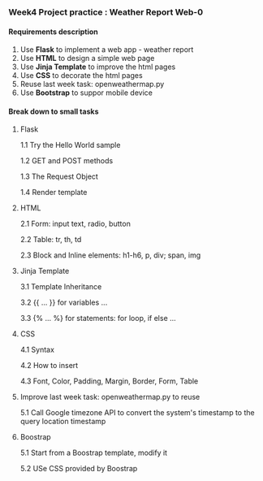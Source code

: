 ### Week4 Project practice : Weather Report Web-0

#### Requirements description

1. Use **Flask** to implement a web app - weather report
2. Use **HTML** to design a simple web page
3. Use **Jinja Template** to improve the html pages
4. Use **CSS** to decorate the html pages
5. Reuse last week task: openweathermap.py
6. Use **Bootstrap** to suppor mobile device

#### Break down to small tasks

1. Flask

   1.1 Try the Hello World sample
   
   1.2 GET and POST methods
   
   1.3 The Request Object
   
   1.4 Render template
   
2. HTML

   2.1 Form: input text, radio, button
   
   2.2 Table: tr, th, td
   
   2.3 Block and Inline elements: h1-h6, p, div; span, img
   
3. Jinja Template

   3.1 Template Inheritance
   
   3.2 {{ ... }} for variables ...
   
   3.3 {% ... %} for statements: for loop, if else ...

4. CSS

   4.1 Syntax
   
   4.2 How to insert 
   
   4.3 Font, Color, Padding, Margin, Border, Form, Table
   
5. Improve last week task: openweathermap.py to reuse

   5.1 Call Google timezone API to convert the system's timestamp to the query location timestamp
   
6. Boostrap

   5.1 Start from a Boostrap template, modify it
   
   5.2 USe CSS provided by Boostrap
   





